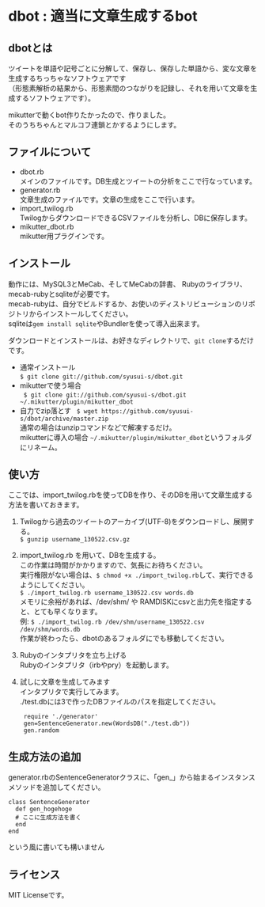 dbot : 適当に文章生成するbot
============================

## dbotとは
ツイートを単語や記号ごとに分解して、保存し、保存した単語から、変な文章を生成するちっちゃなソフトウェアです  
（形態素解析の結果から、形態素間のつながりを記録し、それを用いて文章を生成するソフトウェアです）。

mikutterで動くbot作りたかったので、作りました。  
そのうちちゃんとマルコフ連鎖とかするようにします。

## ファイルについて
* dbot.rb  
    メインのファイルです。DB生成とツイートの分析をここで行なっています。
* generator.rb  
    文章生成のファイルです。文章の生成をここで行います。
* import\_twilog.rb  
    TwilogからダウンロードできるCSVファイルを分析し、DBに保存します。
* mikutter\_dbot.rb  
    mikutter用プラグインです。

## インストール
動作には、MySQL3とMeCab、そしてMeCabの辞書、
Rubyのライブラリ、mecab-rubyとsqliteが必要です。  
mecab-rubyは、自分でビルドするか、お使いのディストリビューションのリポジトリからインストールしてください。  
sqliteは`gem install sqlite`やBundlerを使って導入出来ます。


ダウンロードとインストールは、お好きなディレクトリで、`git clone`するだけです。  

* 通常インストール  
  `$ git clone git://github.com/syusui-s/dbot.git`
* mikutterで使う場合  
  ` $ git clone git://github.com/syusui-s/dbot.git ~/.mikutter/plugin/mikutter_dbot`
* 自力でzip落とす
  ` $ wget https://github.com/syusui-s/dbot/archive/master.zip`  
  通常の場合はunzipコマンドなどで解凍するだけ。  
  mikutterに導入の場合 `~/.mikutter/plugin/mikutter_dbot`というフォルダにリネーム。

## 使い方
ここでは、import\_twilog.rbを使ってDBを作り、そのDBを用いて文章生成する方法を書いておきます。

1. Twilogから過去のツイートのアーカイブ(UTF-8)をダウンロードし、展開する。  
  `$ gunzip username_130522.csv.gz`  
2. import\_twilog.rb を用いて、DBを生成する。  
  この作業は時間がかかりますので、気長にお待ちください。  
  実行権限がない場合は、`$ chmod +x ./import_twilog.rb`して、実行できるようにしてください。  
  `$ ./import_twilog.rb username_130522.csv words.db`  
  メモリに余裕があれば、/dev/shm/ や RAMDISKにcsvと出力先を指定すると、とても早くなります。  
  例: `$ ./import_twilog.rb /dev/shm/username_130522.csv /dev/shm/words.db`  
  作業が終わったら、dbotのあるフォルダにでも移動してください。
3. Rubyのインタプリタを立ち上げる  
  Rubyのインタプリタ（irbやpry）を起動します。
4. 試しに文章を生成してみます  
  インタプリタで実行してみます。  
  ./test.dbには3で作ったDBファイルのパスを指定してください。

  		require './generator'
  		gen=SentenceGenerator.new(WordsDB("./test.db"))
  		gen.random

## 生成方法の追加
generator.rbのSentenceGeneratorクラスに、「gen\_」から始まるインスタンスメソッドを追加してください。  
	
	class SentenceGenerator
	  def gen_hogehoge
	  # ここに生成方法を書く
	  end
	end

という風に書いても構いません

## ライセンス
MIT Licenseです。  
